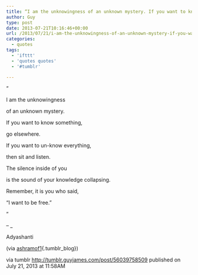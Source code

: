 ```yaml
---
title: “I am the unknowingness of an unknown mystery. If you want to know something, go elsewhere. If you…”
author: Guy
type: post
date: 2013-07-21T10:16:46+00:00
url: /2013/07/21/i-am-the-unknowingness-of-an-unknown-mystery-if-you-want-to-know-something-go-elsewhere-if-you/
categories:
  - quotes
tags:
  - 'ifttt'
  - 'quotes quotes'
  - '#tumblr'

---
```

“

I am the unknowingness
  
of an unknown mystery.
  
If you want to know something,
  
go elsewhere.
  
If you want to un-know everything,
  
then sit and listen.

The silence inside of you
  
is the sound of your knowledge collapsing.
  
Remember, it is you who said,
  
“I want to be free.&#8221;

”

&#8211; _</p> 

Adyashanti

(via [ashramof1][1]{.tumblr_blog})

</em>

via tumblr http://tumblr.guyjames.com/post/56039758509 published on July 21, 2013 at 11:58AM

 [1]: http://ashramof1.tumblr.com/